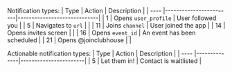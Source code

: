 Notification types:
| Type | Action                 | Description                 |
| ---- |------------------------|-----------------------------|
| 1    | Opens `user_profile`   | User followed you           |
| 5    | Navigates to `url`     |                             |
| 11   | Joins `channel`        | User joined the app         |
| 14   | Opens invites screen   |                             |
| 16   | Opens `event_id`       | An event has been scheduled |
| 21   | Opens @joinclubhouse   |                             |

Actionable notification types:
| Type | Action       | Description           |
| ---- |--------------|-----------------------|
| 5    | Let them in! | Contact is waitlisted |
